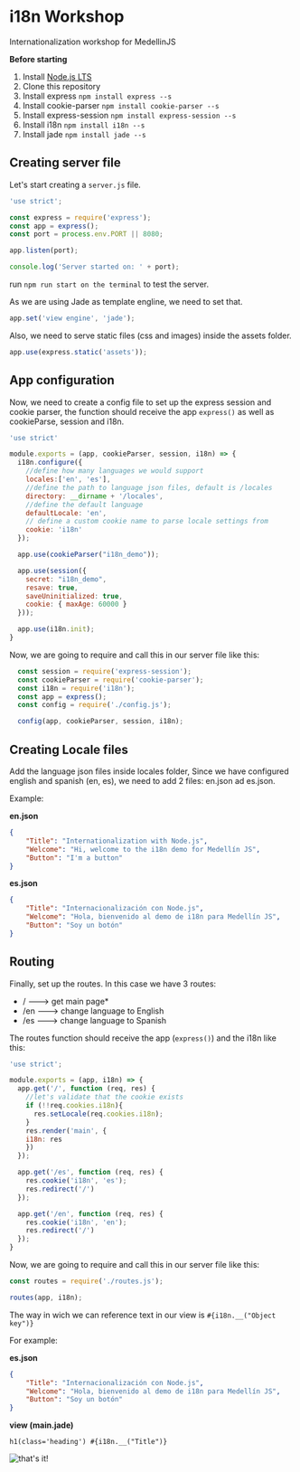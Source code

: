 # i18n Workshop
Internationalization workshop for MedellinJS

**Before starting**

1. Install [Node.js LTS](http://nodejs.org/)
2. Clone this repository
3. Install express `npm install express --s`
4. Install cookie-parser `npm install cookie-parser --s`
5. Install express-session `npm install express-session --s`
6. Install i18n `npm install i18n --s`
7. Install jade `npm install jade --s`

## Creating server file

Let's start creating a `server.js` file.

```js
'use strict';

const express = require('express');
const app = express();
const port = process.env.PORT || 8080;

app.listen(port);

console.log('Server started on: ' + port);
```

run `npm run start on the terminal` to test the server.


As we are using Jade as template engline, we need to set that.

```js
app.set('view engine', 'jade');
```
Also, we need to serve static files (css and images) inside the assets folder.

```js
app.use(express.static('assets'));
```

## App configuration

Now, we need to create a config file to set up the express session and cookie parser, the function should receive the app `express()` as well as cookieParse, session and i18n.

```js
'use strict'

module.exports = (app, cookieParser, session, i18n) => {
  i18n.configure({
    //define how many languages we would support
    locales:['en', 'es'],
    //define the path to language json files, default is /locales
    directory: __dirname + '/locales',
    //define the default language
    defaultLocale: 'en',
    // define a custom cookie name to parse locale settings from
    cookie: 'i18n'
  });

  app.use(cookieParser("i18n_demo"));

  app.use(session({
    secret: "i18n_demo",
    resave: true,
    saveUninitialized: true,
    cookie: { maxAge: 60000 }
  }));

  app.use(i18n.init);
}
```

Now, we are going to require and call this in our server file like this:

```js
  const session = require('express-session');
  const cookieParser = require('cookie-parser');
  const i18n = require('i18n');
  const app = express();
  const config = require('./config.js');

  config(app, cookieParser, session, i18n);
```
## Creating Locale files

Add the language json files inside locales folder, Since we have configured english and spanish (en, es), we need to add 2 files: en.json ad es.json.

Example:

**en.json**
```json
{
	"Title": "Internationalization with Node.js",
	"Welcome": "Hi, welcome to the i18n demo for Medellín JS",
	"Button": "I'm a button"
}
```

**es.json**
```json
{
	"Title": "Internacionalización con Node.js",
	"Welcome": "Hola, bienvenido al demo de i18n para Medellín JS",
	"Button": "Soy un botón"
}
```

## Routing
Finally, set up the routes. In this case we have 3 routes:

* / ---> get main page*
* /en ---> change language to English
* /es ---> change language to Spanish

The routes function should receive the app (`express()`) and the i18n like this:

```js
'use strict';

module.exports = (app, i18n) => {
  app.get('/', function (req, res) {
    //let's validate that the cookie exists
    if (!!req.cookies.i18n){
      res.setLocale(req.cookies.i18n);
    }
    res.render('main', {
    i18n: res
    })
  });

  app.get('/es', function (req, res) {
    res.cookie('i18n', 'es');
    res.redirect('/')
  });

  app.get('/en', function (req, res) {
    res.cookie('i18n', 'en');
    res.redirect('/')
  });
}
```

Now, we are going to require and call this in our server file like this:

```js
const routes = require('./routes.js');

routes(app, i18n);
```

The way in wich we can reference text in our view is `#{i18n.__("Object key")}`

For example:

**es.json**
```json
{
	"Title": "Internacionalización con Node.js",
	"Welcome": "Hola, bienvenido al demo de i18n para Medellín JS",
	"Button": "Soy un botón"
}
```

**view (main.jade)**
```jade
h1(class='heading') #{i18n.__("Title")}
```

![that's it!](https://media.makeameme.org/created/we-did-it-sw5z69.jpg)
